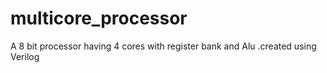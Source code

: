 # multicore_processor
A 8 bit processor having 4 cores with register bank and Alu .created using Verilog
